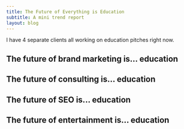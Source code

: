 ```yaml
---
title: The Future of Everything is Education
subtitle: A mini trend report
layout: blog
---
```


I have 4 separate clients all working on education pitches right now.

## The future of brand marketing is... education



## The future of consulting is... education

## The future of SEO is... education

## The future of entertainment is... education

